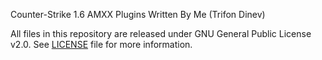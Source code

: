Counter-Strike 1.6 AMXX Plugins Written By Me (Trifon Dinev)

All files in this repository are released under GNU General Public License v2.0. See <a href="https://dd">LICENSE</a> file for more information.

